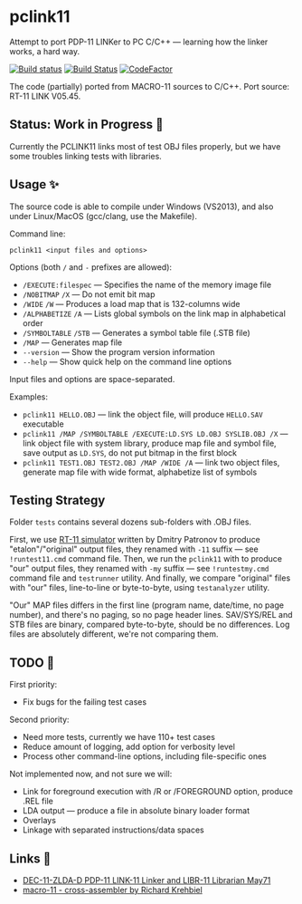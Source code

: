 # pclink11
Attempt to port PDP-11 LINKer to PC C/C++ — learning how the linker works, a hard way.

[![Build status](https://ci.appveyor.com/api/projects/status/3lt4c9rxx2bv0g0g?svg=true)](https://ci.appveyor.com/project/nzeemin/pclink11)
[![Build Status](https://travis-ci.org/nzeemin/pclink11.svg?branch=master)](https://travis-ci.org/nzeemin/pclink11)
[![CodeFactor](https://www.codefactor.io/repository/github/nzeemin/pclink11/badge)](https://www.codefactor.io/repository/github/nzeemin/pclink11)

The code (partially) ported from MACRO-11 sources to C/C++.
Port source: RT-11 LINK V05.45.

## Status: Work in Progress 🚧

Currently the PCLINK11 links most of test OBJ files properly, but we have some troubles linking tests with libraries.

## Usage ✨
The source code is able to compile under Windows (VS2013), and also under Linux/MacOS (gcc/clang, use the Makefile).

Command line:

`pclink11 <input files and options>`

Options (both `/` and `-` prefixes are allowed):
- `/EXECUTE:filespec` — Specifies the name of the memory image file
- `/NOBITMAP` `/X` — Do not emit bit map
- `/WIDE` `/W` — Produces a load map that is 132-columns wide
- `/ALPHABETIZE` `/A` — Lists global symbols on the link map in alphabetical order
- `/SYMBOLTABLE` `/STB` — Generates a symbol table file (.STB file)
- `/MAP` — Generates map file
- `--version` — Show the program version information
- `--help` — Show quick help on the command line options

Input files and options are space-separated.

Examples:
- `pclink11 HELLO.OBJ` — link the object file, will produce `HELLO.SAV` executable
- `pclink11 /MAP /SYMBOLTABLE /EXECUTE:LD.SYS LD.OBJ SYSLIB.OBJ /X` — link object file with system library, produce map file and symbol file, save output as `LD.SYS`, do not put bitmap in the first block
- `pclink11 TEST1.OBJ TEST2.OBJ /MAP /WIDE /A` — link two object files, generate map file with wide format, alphabetize list of symbols

## Testing Strategy
Folder `tests` contains several dozens sub-folders with .OBJ files.

First, we use [RT-11 simulator](http://emulator.pdp-11.org.ru/RT-11/distr/) written by Dmitry Patronov to produce "etalon"/"original" output files, they renamed with `-11` suffix — see `!runtest11.cmd` command file.
Then, we run the `pclink11` with to produce "our" output files, they renamed with `-my` suffix — see `!runtestmy.cmd` command file and `testrunner` utility.
And finally, we compare "original" files with "our" files, line-to-line or byte-to-byte, using `testanalyzer` utility.

"Our" MAP files differs in the first line (program name, date/time, no page number), and there's no paging, so no page header lines.
SAV/SYS/REL and STB files are binary, compared byte-to-byte, should be no differences.
Log files are absolutely different, we're not comparing them.

## TODO 👷

First priority:
- Fix bugs for the failing test cases
 
Second priority:
- Need more tests, currently we have 110+ test cases
- Reduce amount of logging, add option for verbosity level
- Process other command-line options, including file-specific ones

Not implemented now, and not sure we will:
- Link for foreground execution with /R or /FOREGROUND option, produce .REL file
- LDA output — produce a file in absolute binary loader format
- Overlays
- Linkage with separated instructions/data spaces

## Links 🔗
- [DEC-11-ZLDA-D PDP-11 LINK-11 Linker and LIBR-11 Librarian May71](https://archive.org/details/bitsavers_decpdp11do11LINK11LinkerandLIBR11LibrarianMay71_1259623)
- [macro-11 - cross-assembler by Richard Krehbiel](https://github.com/simh/simtools/tree/master/crossassemblers/macro11)
